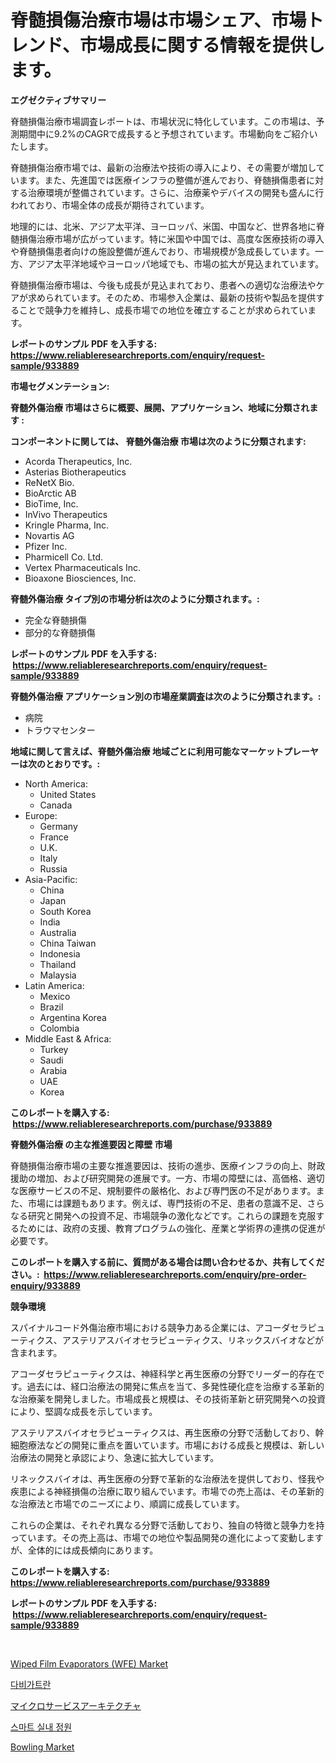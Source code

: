 <p><h1>脊髄損傷治療市場は市場シェア、市場トレンド、市場成長に関する情報を提供します。</h1></p><p><strong>エグゼクティブサマリー</strong></p>
<p><p>脊髄損傷治療市場調査レポートは、市場状況に特化しています。この市場は、予測期間中に9.2%のCAGRで成長すると予想されています。市場動向をご紹介いたします。</p><p>脊髄損傷治療市場では、最新の治療法や技術の導入により、その需要が増加しています。また、先進国では医療インフラの整備が進んでおり、脊髄損傷患者に対する治療環境が整備されています。さらに、治療薬やデバイスの開発も盛んに行われており、市場全体の成長が期待されています。</p><p>地理的には、北米、アジア太平洋、ヨーロッパ、米国、中国など、世界各地に脊髄損傷治療市場が広がっています。特に米国や中国では、高度な医療技術の導入や脊髄損傷患者向けの施設整備が進んでおり、市場規模が急成長しています。一方、アジア太平洋地域やヨーロッパ地域でも、市場の拡大が見込まれています。</p><p>脊髄損傷治療市場は、今後も成長が見込まれており、患者への適切な治療法やケアが求められています。そのため、市場参入企業は、最新の技術や製品を提供することで競争力を維持し、成長市場での地位を確立することが求められています。</p></p>
<p><strong>レポートのサンプル PDF を入手する: <a href="https://www.reliableresearchreports.com/enquiry/request-sample/933889">https://www.reliableresearchreports.com/enquiry/request-sample/933889</a></strong></p>
<p><strong>市場セグメンテーション:</strong></p>
<p><strong> 脊髄外傷治療 市場はさらに概要、展開、アプリケーション、地域に分類されます :</strong></p>
<p><strong>コンポーネントに関しては、 脊髄外傷治療 市場は次のように分類されます: &nbsp;</strong></p>
<p><ul><li>Acorda Therapeutics, Inc. </li><li>Asterias Biotherapeutics </li><li>ReNetX Bio. </li><li>BioArctic AB </li><li>BioTime, Inc. </li><li>InVivo Therapeutics </li><li>Kringle Pharma, Inc. </li><li>Novartis AG </li><li>Pfizer Inc. </li><li>Pharmicell Co. Ltd. </li><li>Vertex Pharmaceuticals Inc. </li><li>Bioaxone Biosciences, Inc.</li></ul></p>
<p><strong> 脊髄外傷治療 タイプ別の市場分析は次のように分類されます。:</strong></p>
<p><ul><li>完全な脊髄損傷</li><li>部分的な脊髄損傷</li></ul></p>
<p><strong>レポートのサンプル PDF を入手する: &nbsp;<a href="https://www.reliableresearchreports.com/enquiry/request-sample/933889">https://www.reliableresearchreports.com/enquiry/request-sample/933889</a></strong></p>
<p><strong> 脊髄外傷治療 アプリケーション別の市場産業調査は次のように分類されます。:</strong></p>
<p><ul><li>病院</li><li>トラウマセンター</li></ul></p>
<p><strong>地域に関して言えば、脊髄外傷治療 地域ごとに利用可能なマーケットプレーヤーは次のとおりです。:</strong></p>
<p><ul>
    <li>
        North America:
        <ul>
            <li>United States</li>
            <li>Canada</li>
        </ul>
    </li>
    <li>
        Europe:
        <ul>
            <li>Germany</li>
            <li>France</li>
            <li>U.K.</li>
            <li>Italy</li>
            <li>Russia</li>
        </ul>
    </li>
    <li>
        Asia-Pacific:
        <ul>
            <li>China</li>
            <li>Japan</li>
            <li>South Korea</li>
            <li>India</li>
            <li>Australia</li>
            <li>China Taiwan</li>
            <li>Indonesia</li>
            <li>Thailand</li>
            <li>Malaysia</li>
        </ul>
    </li>
    <li>
        Latin America:
        <ul>
            <li>Mexico</li>
            <li>Brazil</li>
            <li>Argentina Korea</li>
            <li>Colombia</li>
        </ul>
    </li>
    <li>
        Middle East & Africa:
        <ul>
            <li>Turkey</li>
            <li>Saudi</li>
            <li>Arabia</li>
            <li>UAE</li>
            <li>Korea</li>
        </ul>
    </li>
    </ul></p>
<p><strong>このレポートを購入する: &nbsp;<a href="https://www.reliableresearchreports.com/purchase/933889">https://www.reliableresearchreports.com/purchase/933889</a></strong></p>
<p><strong>脊髄外傷治療 の主な推進要因と障壁 市場</strong></p>
<p><p>脊髄損傷治療市場の主要な推進要因は、技術の進歩、医療インフラの向上、財政援助の増加、および研究開発の進展です。一方、市場の障壁には、高価格、適切な医療サービスの不足、規制要件の厳格化、および専門医の不足があります。また、市場には課題もあります。例えば、専門技術の不足、患者の意識不足、さらなる研究と開発への投資不足、市場競争の激化などです。これらの課題を克服するためには、政府の支援、教育プログラムの強化、産業と学術界の連携の促進が必要です。</p></p>
<p><strong>このレポートを購入する前に、質問がある場合は問い合わせるか、共有してください。:&nbsp; <a href="https://www.reliableresearchreports.com/enquiry/pre-order-enquiry/933889">https://www.reliableresearchreports.com/enquiry/pre-order-enquiry/933889</a></strong></p>
<p><strong>競争環境</strong></p>
<p><p>スパイナルコード外傷治療市場における競争力ある企業には、アコーダセラピューティクス、アステリアスバイオセラピューティクス、リネックスバイオなどが含まれます。</p><p>アコーダセラピューティクスは、神経科学と再生医療の分野でリーダー的存在です。過去には、経口治療法の開発に焦点を当て、多発性硬化症を治療する革新的な治療薬を開発しました。市場成長と規模は、その技術革新と研究開発への投資により、堅調な成長を示しています。</p><p>アステリアスバイオセラピューティクスは、再生医療の分野で活動しており、幹細胞療法などの開発に重点を置いています。市場における成長と規模は、新しい治療法の開発と承認により、急速に拡大しています。</p><p>リネックスバイオは、再生医療の分野で革新的な治療法を提供しており、怪我や疾患による神経損傷の治療に取り組んでいます。市場での売上高は、その革新的な治療法と市場でのニーズにより、順調に成長しています。</p><p>これらの企業は、それぞれ異なる分野で活動しており、独自の特徴と競争力を持っています。その売上高は、市場での地位や製品開発の進化によって変動しますが、全体的には成長傾向にあります。</p></p>
<p><strong>このレポートを購入する: &nbsp; <a href="https://www.reliableresearchreports.com/purchase/933889">https://www.reliableresearchreports.com/purchase/933889</a></strong></p>
<p><strong>レポートのサンプル PDF を入手する: &nbsp;<a href="https://www.reliableresearchreports.com/enquiry/request-sample/933889">https://www.reliableresearchreports.com/enquiry/request-sample/933889</a></strong><strong></strong></p>
<p>&nbsp;</p>
<p><p><a href="https://issuu.com/reportprime-2/docs/wiped-film-evaporators-wfe-market-size-2030.pptx">Wiped Film Evaporators (WFE) Market</a></p><p><a href="https://github.com/vs2869dizt0/Market-Research-Report-List-1/blob/main/3778295184149.md">다비가트란</a></p><p><a href="https://github.com/oqoeusbvpadwjs08/Market-Research-Report-List-1/blob/main/3178699184172.md">マイクロサービスアーキテクチャ</a></p><p><a href="https://github.com/sougarounis/Market-Research-Report-List-2/blob/main/1495153184148.md">스마트 실내 정원</a></p><p><a href="https://view.publitas.com/reportprime-1/bowling-market-size-growth-outlook-from-2024-to-2031-projecting-at-markets-trends-analysis-by-application-regional-outlook-and-revenue/">Bowling Market</a></p></p>